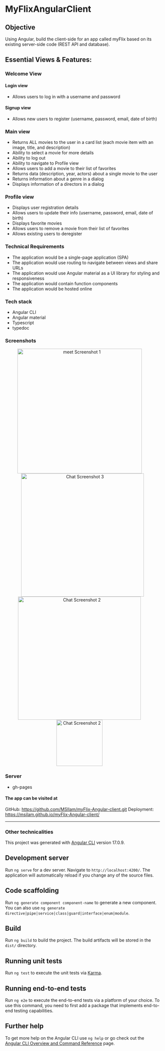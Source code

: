# MyFlixAngularClient
## Objective
Using Angular, build the client-side for an app called myFlix based on its existing server-side code (REST API and database).

## Essential Views & Features:
### Welcome View
#### Login view
- Allows users to log in with a username and password
#### Signup view
- Allows new users to register (username, password, email, date of birth)
### Main view
- Returns ALL movies to the user in a card list (each movie item with an image, title, and description)
- Ability to select a movie for more details
- Ability to log out
- Ability to navigate to Profile view
- Allows users to add a movie to their list of favorites 
- Returns data (description, year, actors) about a single movie to the user
- Returns information about a genre in a dialog
- Displays information of a directors in a dialog
### Profile view
- Displays user registration details
- Allows users to update their info (username, password, email, date of birth)
- Displays favorite movies
- Allows users to remove a movie from their list of favorites
- Allows existing users to deregister
### Technical Requirements
- The application would be a single-page application (SPA)
- The application would use routing to navigate between views and share URLs
- The application would use Angular material as a UI library for styling and responsiveness
- The application would contain function components
- The application would be hosted online
### Tech stack
- Angular CLI
- Angular material
- Typescript
- typedoc

### Screenshots
<p align="center">
<img src="https://github.com/MSIlam/myFlix-Angular-client/assets/43422503/a57ddf63-5737-49cb-a09e-a16ec57aa341" alt="meet Screenshot 1" width="405" style="margin-right: 20px;">
<img src="https://github.com/MSIlam/myFlix-Angular-client/assets/43422503/937ba37e-faec-49a3-b95b-3c985471b2fa" alt="Chat Screenshot 3" width="400">
<img src="https://github.com/MSIlam/myFlix-Angular-client/assets/43422503/85cd12a2-1121-4f5f-b74e-3947b825a570" alt="Chat Screenshot 2" width="400" style="margin-right: 20px;">
<img src="https://github.com/MSIlam/myFlix-Angular-client/assets/43422503/78bfbc48-9db1-4ca9-9d01-8207ded422bc" alt="Chat Screenshot 2" width="150" style="margin-right: 20px;">


### Server
- gh-pages
#### The app can be visited at
GitHub: https://github.com/MSIlam/myFlix-Angular-client.git
Deployment: https://msilam.github.io/myFlix-Angular-client/

------------------------
### Other technicalities

This project was generated with [Angular CLI](https://github.com/angular/angular-cli) version 17.0.9.

## Development server

Run `ng serve` for a dev server. Navigate to `http://localhost:4200/`. The application will automatically reload if you change any of the source files.

## Code scaffolding

Run `ng generate component component-name` to generate a new component. You can also use `ng generate directive|pipe|service|class|guard|interface|enum|module`.

## Build

Run `ng build` to build the project. The build artifacts will be stored in the `dist/` directory.

## Running unit tests

Run `ng test` to execute the unit tests via [Karma](https://karma-runner.github.io).

## Running end-to-end tests

Run `ng e2e` to execute the end-to-end tests via a platform of your choice. To use this command, you need to first add a package that implements end-to-end testing capabilities.

## Further help

To get more help on the Angular CLI use `ng help` or go check out the [Angular CLI Overview and Command Reference](https://angular.io/cli) page.
